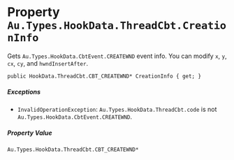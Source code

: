 # Property `Au.Types.HookData.ThreadCbt.CreationInfo`

Gets `Au.Types.HookData.CbtEvent.CREATEWND` event info. You can modify `x`, `y`, `cx`, `cy`, and `hwndInsertAfter`.

```
public HookData.ThreadCbt.CBT_CREATEWND* CreationInfo { get; }
```

##### Exceptions

- `InvalidOperationException`:
    `Au.Types.HookData.ThreadCbt.code` is not `Au.Types.HookData.CbtEvent.CREATEWND`.

##### Property Value

`Au.Types.HookData.ThreadCbt.CBT_CREATEWND*`